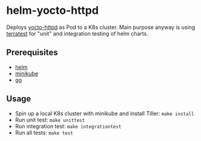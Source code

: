 # helm-yocto-httpd
Deploys [yocto-httpd](https://github.com/felixb/yocto-httpd) as Pod to a K8s cluster. Main purpose anyway is using [terratest](https://github.com/gruntwork-io/terratest) for "unit" and integration testing of helm charts.

## Prerequisites
* [helm](https://helm.sh/)
* [minikube](https://github.com/kubernetes/minikube)
* [go](https://golang.org/)

## Usage
* Spin up a local K8s cluster with minikube and install Tiller: ```make install```
* Run unit test: ```make unittest```
* Run integration test: ```make integrationtest```
* Run all tests: ```make test```
